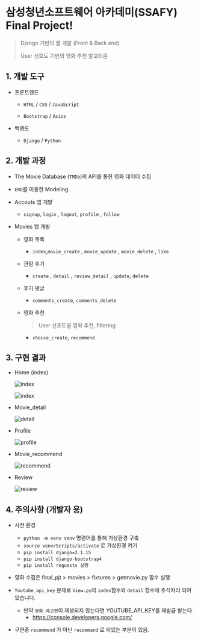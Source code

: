 # 삼성청년소프트웨어 아카데미(SSAFY) Final Project!

> Django 기반의 웹 개발 (Front & Back end)
>
> User 선호도 기반의 영화 추천 알고리즘

## 1. 개발 도구

- 프론트엔드 

  - `HTML` / `CSS` / `JavaScript`

  - `Bootstrap` / `Axios`

- 백엔드

  - `Django` / `Python`

## 2. 개발 과정

- The Movie Database (`TMDb`)의 API를 통한 영화 데이터 수집

- `ERD`를 이용한 Modeling

- Accouts 앱 개발

  - `signup`, `login` , `logout`, `profile` , `follow`

- Movies 앱 개발

  - 영화 목록

    - `index`,`movie_create` , `movie_update` , `movie_delete` , `like`

  - 관람 후기

    -  `create` , `detail` , `review_detail` , `update`, `delete` 

  - 후기 댓글

    - `comments_create`, `comments_delete`

  - 영화 추천

    > User 선호도별 영화 추천, filtering

    - `choice_create`, `recommend`



## 3. 구현 결과

- Home (index)

  ![index](https://user-images.githubusercontent.com/60081254/85224319-6d02f280-b404-11ea-974e-a1a92796943e.png)

  ![index](C:\Users\82102\Desktop\SSAFY온라인\projects\Final_pjt_Github용\Readme.assets\index.png)

- Movie_detail

  ![detail](C:\Users\82102\Desktop\SSAFY온라인\projects\Final_pjt_Github용\Readme.assets\detail.png)

- Profile

  ![profile](C:\Users\82102\Desktop\SSAFY온라인\projects\Final_pjt_Github용\Readme.assets\profile-1592740208212.png)

- Movie_recommend

  ![recommend](C:\Users\82102\Desktop\SSAFY온라인\projects\Final_pjt_Github용\Readme.assets\recommend.png)

- Review

  ![review](C:\Users\82102\Desktop\SSAFY온라인\projects\Final_pjt_Github용\Readme.assets\review.png)





## 4. 주의사항 (개발자 용)

- 사전 환경
  - `python -m venv venv` 명령어를 통해 가상환경 구축
  - `source venv/Scripts/activate` 로 가상환경 켜기
  - `pip install django=2.1.15`
  - `pip install django-bootstrap4`
  - `pip install requests 실행`
- 영화 수집은 final_pjt > movies > fixtures > getmovie.py 함수 실행

- `Youtube_api_key` 문제로 `View.py`의 `index`함수와 `detail` 함수에 주석처리 되어있습니다.
  - 만약 `영화 예고편`이 제생되지 않는다면 YOUTUBE_API_KEY를 재발급 받는다
    - https://console.developers.google.com/
- 구현중 `recommend` 가 아닌 `recommand` 로 되있는 부분이 있음.

